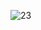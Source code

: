 ![23](https://user-images.githubusercontent.com/47356515/64253230-809ca580-cf25-11e9-82df-bfb78d7bd3f3.png)
